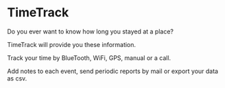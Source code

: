 TimeTrack
=========

Do you ever want to know how long you stayed at a place? 

TimeTrack will provide you these information.

Track your time by BlueTooth, WiFi, GPS, manual or a call. 

Add notes to each event, send periodic reports by mail or export your data as csv.
